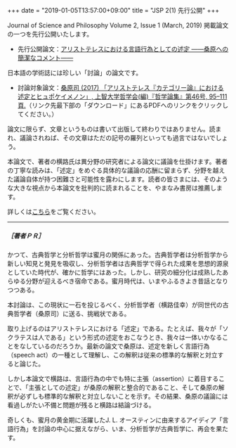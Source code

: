 +++
date = "2019-01-05T13:57:00+09:00"
title = "JSP 2(1) 先行公開"
+++

Journal of Science and Philosophy Volume 2, Issue 1 (March, 2019) 掲載論文の一つを先行公開いたします。

* 先行公開論文：[アリストテレスにおける言語行為としての述定 ——桑原への簡潔なコメント——](/jsp_contents/jsp_2_1)

日本語の学術誌には珍しい「討論」の論文です。

* 討論対象論文：[桑原司 (2017) 「アリストテレス『カテゴリー論』における述定とヒュポケイメノン」, 上智大学哲学会(編)『哲学論集』第46号, 95–111頁.](http://digital-archives.sophia.ac.jp/repository/view/repository/20171114017)（リンク先最下部の「ダウンロード」にあるPDFへのリンクをクリックしてください。）


論文に限らず、文章というものは書いて出版して終わりではありません。読まれ、議論されねば、その文章はただの記号の羅列といっても過言ではないでしょう。

本論文で、著者の横路氏は異分野の研究者による論文に議論を仕掛けます。著者の丁寧な読みは、「述定」をめぐる具体的な議論の応酬に留まらず、分野を越えた議論自体が持つ困難さと可能性を露わにします。読者の皆さまには、そのような大きな視点から本論文を批判的に読まれることを、やまなみ書房は推薦します。

詳しくは[こちら](/jsp_contents/jsp_2_1)をご覧ください。

---

##### ［著者ＰＲ］

かつて、古典哲学と分析哲学は蜜月の関係にあった。古典哲学者は分析哲学から新しい知見と発見を吸収し、分析哲学者は古典哲学で得られた成果を思想的源泉としていた時代が、確かに哲学にはあった。しかし、研究の細分化は成熟したあらゆる分野が迎えるべき宿命である。蜜月時代は、いまやふるきよき昔話となりつつある。

本討論は、この現状に一石を投じるべく、分析哲学者（横路佳幸）が同世代の古典哲学者（桑原司）に送る、挑戦状である。

取り上げるのはアリストテレスにおける「述定」である。たとえば、我々が「ソクラテスは人である」という形式の述定をおこなうとき、我々は一体いかなることをなしているのだろうか。最新の論文で桑原は、述定を新しく言語行為（speech act）の一種として理解し、この解釈は従来の標準的な解釈と対立すると論じた。

しかし本論文で横路は、言語行為の中でも特に主張（assertion）に着目することで、「主張としての述定」が桑原の解釈と整合的であること、そして桑原の解釈が必ずしも標準的な解釈と対立しないことを示す。その結果、桑原の議論には看過しがたい不備と問題が残ると横路は結論づける。

奇しくも、蜜月の黄金期に活躍したJ. L. オースティンに由来するアイディア「言語行為」を討論の中心に据えながら、いま、分析哲学が古典哲学に、再会を果たす。
